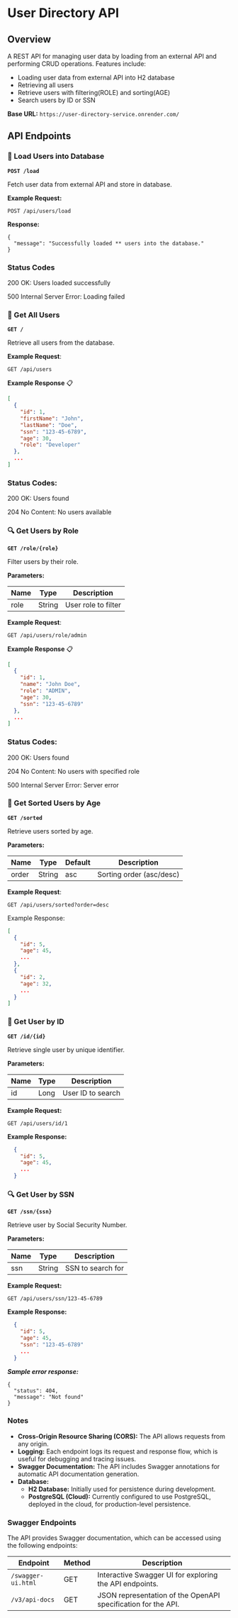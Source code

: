 # User Directory API


## Overview

A REST API for managing user data by loading from an external API and performing CRUD operations. Features include:
- Loading user data from external API into H2 database
- Retrieving all users
- Retrieve users with filtering(ROLE) and sorting(AGE)
- Search users by ID or SSN

**Base URL:** `https://user-directory-service.onrender.com/`

## API Endpoints

### 🚀 Load Users into Database

**`POST /load`**

Fetch user data from external API and store in database.

**Example Request:**
```http
POST /api/users/load
```

**Response:**

```
{
  "message": "Successfully loaded ** users into the database."
}
```

### Status Codes

200 OK: Users loaded successfully

500 Internal Server Error: Loading failed

### 📄 Get All Users
**`GET /`**

Retrieve all users from the database.

**Example Request**:
```http
GET /api/users
```
**Example Response** 📋
```json
[
  {
    "id": 1,
    "firstName": "John",
    "lastName": "Doe",
    "ssn": "123-45-6789",
    "age": 30,
    "role": "Developer"
  },
  ...
]
```

### Status Codes:

200 OK: Users found

204 No Content: No users available


### 🔍 Get Users by Role
**`GET /role/{role}`**

Filter users by their role.

**Parameters:**

| Name | Type   | Description          |
|------|--------|----------------------|
| role | String | User role to filter  |

**Example Request**:

```http
GET /api/users/role/admin
```
**Example Response** 📋
```json
[
  {
    "id": 1,
    "name": "John Doe",
    "role": "ADMIN",
    "age": 30,
    "ssn": "123-45-6789"
  },
  ...
]

```

### Status Codes:

200 OK: Users found

204 No Content: No users with specified role

500 Internal Server Error: Server error


### 🔄 Get Sorted Users by Age
**`GET /sorted`**

Retrieve users sorted by age.

**Parameters:**

| Name    | Type   | Default | Description               |
|---------|--------|---------|---------------------------|
| order   | String | asc     | Sorting order (asc/desc)  |

**Example Request**:

```http
GET /api/users/sorted?order=desc
```

Example Response:
```json
[
  {
    "id": 5,
    "age": 45,
    ...
  },
  {
    "id": 2,
    "age": 32,
    ...
  }
]
```

### 🔎 Get User by ID
**`GET /id/{id}`**

Retrieve single user by unique identifier.

**Parameters:**

| Name | Type | Description       |
|------|------|-------------------|
| id   | Long | User ID to search |


**Example Request:**

```http
GET /api/users/id/1
```

**Example Response:**
```json
  {
    "id": 5,
    "age": 45,
    ...
  }
```


### 🔍 Get User by SSN
**`GET /ssn/{ssn}`**

Retrieve user by Social Security Number.

**Parameters:**

| Name | Type   | Description       |
|------|--------|-------------------|
| ssn  | String | SSN to search for |


**Example Request:**

```http
GET /api/users/ssn/123-45-6789
```
**Example Response:**
```json
  {
    "id": 5,
    "age": 45,
    "ssn": "123-45-6789"
    ...
  }
```

***Sample error response:***
```
{
  "status": 404,
  "message": "Not found"
}
```

### Notes
- **Cross-Origin Resource Sharing (CORS):** The API allows requests from any origin.
- **Logging:** Each endpoint logs its request and response flow, which is useful for debugging and tracing issues.
- **Swagger Documentation:** The API includes Swagger annotations for automatic API documentation generation.
- **Database:**  
  - **H2 Database:** Initially used for persistence during development.  
  - **PostgreSQL (Cloud):** Currently configured to use PostgreSQL, deployed in the cloud, for production-level persistence.

### Swagger Endpoints

The API provides Swagger documentation, which can be accessed using the following endpoints:

| Endpoint           | Method | Description                                                      |
|--------------------|--------|------------------------------------------------------------------|
| `/swagger-ui.html` | GET    | Interactive Swagger UI for exploring the API endpoints.          |
| `/v3/api-docs`     | GET    | JSON representation of the OpenAPI specification for the API.    |


